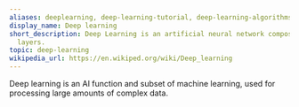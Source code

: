 ```yaml
---
aliases: deeplearning, deep-learning-tutorial, deep-learning-algorithms, deep-learning-papers
display_name: Deep learning
short_description: Deep Learning is an artificial neural network composed of many
  layers.
topic: deep-learning
wikipedia_url: https://en.wikiped.org/wiki/Deep_learning
---
```

Deep learning is an AI function and subset of machine learning, used for processing large amounts of complex data.

